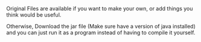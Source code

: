 Original Files are available if you want to make your own, or add things you think would be useful.

Otherwise, Download the jar file (Make sure have a version of java installed) and you can just run it as a program instead of having to compile it yourself.
